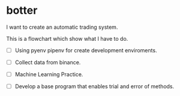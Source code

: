 # botter

I want to create an automatic trading system.

This is a flowchart which show what I have to do.

- [ ] Using pyenv pipenv for create development enviroments.
- [ ] Collect data from binance.
- [ ] Machine Learning Practice.
- [ ] Develop a base program that enables trial and error of methods.


